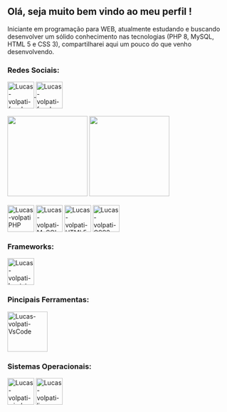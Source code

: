 <link rel="stylesheet" href="https://cdn.jsdelivr.net/gh/devicons/devicon@v2.12.0/devicon.min.css">


<h2>Olá, seja muito bem vindo ao meu perfil !</h2>

<p>Iniciante em programação para WEB, atualmente estudando e buscando desenvolver um sólido conhecimento nas tecnologias (PHP 8, MySQL, HTML 5 e CSS 3), compartilharei aqui um pouco do que venho desenvolvendo.</p>


<h3>Redes Sociais:</h3>
<div>
<a href="https://www.facebook.com/lucas.alcantararodrigues/">
    <img align="center" alt="Lucas-volpati-facebook" src="https://cdn.jsdelivr.net/gh/devicons/devicon/icons/facebook/facebook-original.svg" height="60" width="60">
</a> 
<a href="linkedin.com/in/lucas-alcântara-rodrigues-volpati-1201499a">
    <img align="center" alt="Lucas-volpati-facebook" src="https://cdn.jsdelivr.net/gh/devicons/devicon/icons/linkedin/linkedin-original.svg" height="60" width="60">
</a>
</div>
<br>


<div style="display: inline-block">
  <img height="180em" src="https://github-readme-stats.vercel.app/api?username=Lucas-volpati&show_icons=true&theme=dark">
  <img height="180em" src="https://github-readme-stats.vercel.app/api/top-langs/?username=Lucas-volpati&layout=compact&theme=dark">

</div>

<div style="display: inline-block"><br>
  <img align="center" alt="Lucas-volpati PHP" src="https://cdn.jsdelivr.net/gh/devicons/devicon/icons/php/php-plain.svg" height="60" width="60">
 
  <img align="center" alt="Lucas-volpati-MySQL" src="https://cdn.jsdelivr.net/gh/devicons/devicon/icons/mysql/mysql-original-wordmark.svg" height="60" width="60">

  <img align="center" alt="Lucas-volpati-HTML5" height="60" width="60" src="https://cdn.jsdelivr.net/gh/devicons/devicon/icons/html5/html5-plain-wordmark.svg">

  <img align="center" alt="Lucas-volpati-CSS3" height="60" width="60" src="https://cdn.jsdelivr.net/gh/devicons/devicon/icons/css3/css3-plain-wordmark.svg">

</div>


<h3>Frameworks:</h3>
  <img align="center" alt="Lucas-volpati-bootstrap" height="60" width="60" src="https://cdn.jsdelivr.net/gh/devicons/devicon/icons/bootstrap/bootstrap-plain-wordmark.svg">


<h3>Pincipais Ferramentas:</h3>

<div style="disply: inline-block">
<img align="center" alt="Lucas-volpati-VsCode" height="90" width="90" src="https://cdn.jsdelivr.net/gh/devicons/devicon/icons/visualstudio/visualstudio-plain-wordmark.svg">

</div>
<h3>Sistemas Operacionais:</h3>

<div style="disply: inline-block">
<img align="center" alt="Lucas-volpati-windows" height="60" width="60" src="https://cdn.jsdelivr.net/gh/devicons/devicon/icons/windows8/windows8-original.svg">
<img align="center" alt="Lucas-volpati-linux" height="60" width="60" src="https://cdn.jsdelivr.net/gh/devicons/devicon/icons/linux/linux-original.svg">

</div>

<!---
Lucas-volpati/Lucas-volpati is a ✨ special ✨ repository because its `README.md` (this file) appears on your GitHub profile.
You can click the Preview link to take a look at your changes.
--->
